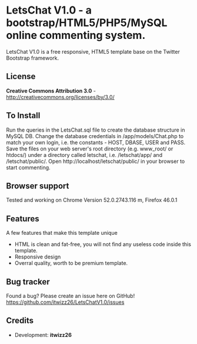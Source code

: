 LetsChat V1.0 - a bootstrap/HTML5/PHP5/MySQL online commenting system.
=============

LetsChat V1.0 is a free responsive, HTML5 template base on the Twitter Bootstrap framework. 


License
-------
**Creative Commons Attribution 3.0** - http://creativecommons.org/licenses/by/3.0/

To Install
----------
Run the queries in the LetsChat.sql file to create the database structure in MySQL DB.
Change the database credentials in /app/models/Chat.php to match your own
login, i.e. the constants - HOST, DBASE, USER and PASS. Save the files on your web
server's root directory (e.g. www_root/ or htdocs/) under a directory called letschat,
i.e. /letschat/app/ and /letschat/public/.
Open http://localhost/letschat/public/ in your browser to start commenting.

Browser support
---------------
Tested and working on Chrome Version 52.0.2743.116 m, Firefox 46.0.1

Features
-----------

A few features that make this template unique

* HTML is clean and fat-free, you will not find any useless code inside this template.
* Responsive design
* Overral quality, worth to be premium template.


Bug tracker
-----------

Found a bug? Please create an issue here on GitHub! 
https://github.com/itwizz26/LetsChatV1.0/issues


Credits
-------
* Development: **itwizz26**
